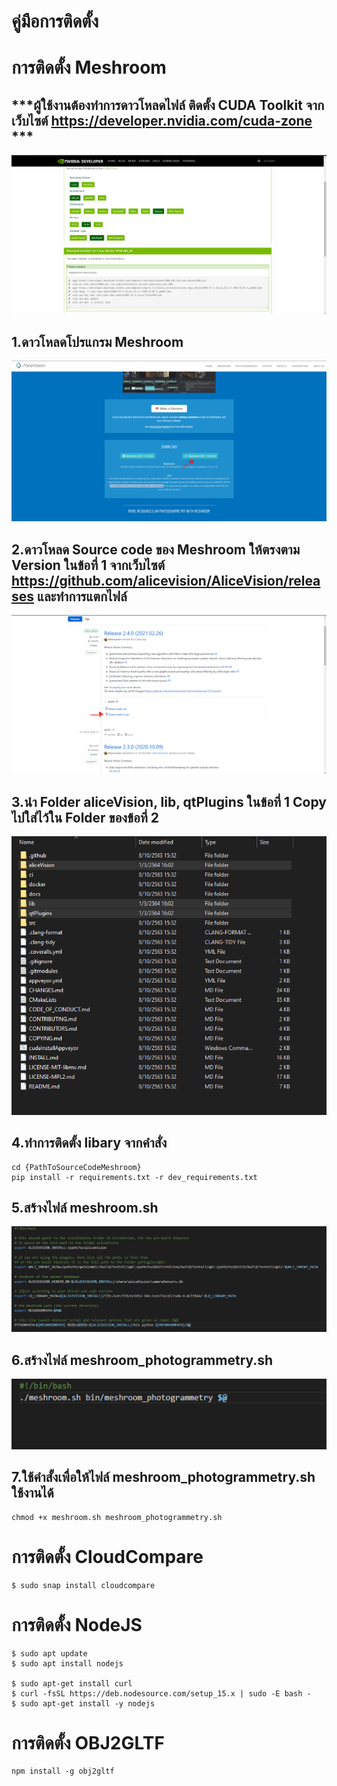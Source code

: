 # คู่มือการติดตั้ง
# การติดตั้ง Meshroom 
## ***ผู้ใช้งานต้องทำการดาวโหลดไฟล์ ติดตั้ง CUDA Toolkit จากเว็บไซต์ https://developer.nvidia.com/cuda-zone ***
![](image/1.PNG)

 
##    1.ดาวโหลดโปรแกรม Meshroom 

![](image/2.PNG)

 ##    2.ดาวโหลด Source code ของ Meshroom ให้ตรงตาม Version ในข้อที่ 1 จากเว็บไซต์ https://github.com/alicevision/AliceVision/releases และทำการแตกไฟล์
![](image/3.PNG)

##    3.นำ Folder aliceVision, lib, qtPlugins ในข้อที่ 1 Copy ไปใส่ไว้ใน Folder ของข้อที่ 2
![](image/4.PNG)


## 4.ทำการติดตั้ง libary จากคำสั่ง
    
    cd {PathToSourceCodeMeshroom}
    pip install -r requirements.txt -r dev_requirements.txt

## 5.สร้างไฟล์ meshroom.sh

![](image/5.PNG)

## 6.สร้างไฟล์ meshroom_photogrammetry.sh

![](image/6.PNG)

## 7.ใช้คำสั้งเพื่อให้ไฟล์ meshroom_photogrammetry.sh ใช้งานได้

    chmod +x meshroom.sh meshroom_photogrammetry.sh

# การติดตั้ง CloudCompare

    $ sudo snap install cloudcompare

# การติดตั้ง NodeJS
    
    $ sudo apt update
    $ sudo apt install nodejs

    $ sudo apt-get install curl
    $ curl -fsSL https://deb.nodesource.com/setup_15.x | sudo -E bash -
    $ sudo apt-get install -y nodejs

# การติดตั้ง OBJ2GLTF

    npm install -g obj2gltf


